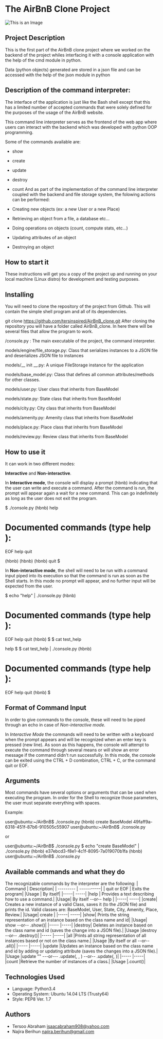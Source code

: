 # The AirBnB Clone Project
![This is an Image](https://cdn.freebiesupply.com/logos/large/2x/airbnb-2-logo-png-transparent.png)

## Project Description
This is the first part of the AirBnB clone project where we worked on the backend of the project whiles interfacing it with a console application with the help of the cmd module in python.

Data (python objects) generated are stored in a json file and can be accessed with the help of the json module in python

## Description of the command interpreter:
The interface of the application is just like the Bash shell except that this has a limited number of accepted commands that were solely defined for the purposes of the usage of the AirBnB website.

This command line interpreter serves as the frontend of the web app where users can interact with the backend which was developed with python OOP programming.

Some of the commands available are:

 - show
 - create
 - update
 - destroy
 - count
And as part of the implementation of the command line interpreter coupled with the backend and file storage system, the folowing actions can be performed:

 - Creating new objects (ex: a new User or a new Place)
 - Retrieving an object from a file, a database etc…
 - Doing operations on objects (count, compute stats, etc…)
 - Updating attributes of an object
 - Destroying an object

## How to start it
These instructions will get you a copy of the project up and running on your local machine (Linux distro) for development and testing purposes.

## Installing
You will need to clone the repository of the project from Github. This will contain the simple shell program and all of its dependencies.

git clone https://github.com/tersinspired/AirBnB_clone.git
After cloning the repository you will have a folder called AirBnB_clone. In here there will be several files that allow the program to work.

  /console.py : The main executable of the project, the command interpreter.

  models/engine/file_storage.py: Class that serializes instances to a JSON file and deserializes JSON file to instances

  models/__ init __.py: A unique FileStorage instance for the application

  models/base_model.py: Class that defines all common attributes/methods for other classes.

  models/user.py: User class that inherits from BaseModel

  models/state.py: State class that inherits from BaseModel

  models/city.py: City class that inherits from BaseModel

  models/amenity.py: Amenity class that inherits from BaseModel

  models/place.py: Place class that inherits from BaseModel

  models/review.py: Review class that inherits from BaseModel

## How to use it
It can work in two different modes:

**Interactive** and **Non-interactive**.

In **Interactive mode**, the console will display a prompt (hbnb) indicating that the user can write and execute a command. After the command is run, the prompt will appear again a wait for a new command. This can go indefinitely as long as the user does not exit the program.

  $ ./console.py
  (hbnb) help

  Documented commands (type help <topic>):
  ========================================
  EOF  help  quit

  (hbnb)
  (hbnb)
  (hbnb) quit
  $

In **Non-interactive mode**, the shell will need to be run with a command input piped into its execution so that the command is run as soon as the Shell starts. In this mode no prompt will appear, and no further input will be expected from the user.

  $ echo "help" | ./console.py
  (hbnb)

  Documented commands (type help <topic>):
  ========================================
  EOF  help  quit
  (hbnb)
  $
  $ cat test_help

  help
  $
  $ cat test_help | ./console.py
  (hbnb)

  Documented commands (type help <topic>):
  ========================================
  EOF  help  quit
  (hbnb)
  $

## Format of Command Input
In order to give commands to the console, these will need to be piped through an echo in case of *Non-interactive mode.*

In *Interactive Mode* the commands will need to be written with a keyboard when the prompt appears and will be recognized when an enter key is pressed (new line). As soon as this happens, the console will attempt to execute the command through several means or will show an error message if the command didn't run successfully. In this mode, the console can be exited using the CTRL + D combination, CTRL + C, or the command quit or EOF.

## Arguments
Most commands have several options or arguments that can be used when executing the program. In order for the Shell to recognize those parameters, the user must separate everything with spaces.

Example:


  user@ubuntu:~/AirBnB$ ./console.py
  (hbnb) create BaseModel
  49faff9a-6318-451f-87b6-910505c55907
  user@ubuntu:~/AirBnB$ ./console.py

or

  user@ubuntu:~/AirBnB$ ./console.py $ echo "create BaseModel" | ./console.py
  (hbnb)
  e37ebcd3-f8e1-4c1f-8095-7a019070b1fa
  (hbnb)
  user@ubuntu:~/AirBnB$ ./console.py

## Available commands and what they do
The recognizable commands by the interpreter are the following:
| Command     | Description|
| ---------   | -----------|
| quit or EOF | Exits the program|
|Usage	| By itself|
|-----|	-----|
|help |	Provides a text describing how to use a command.|
|Usage|  By itself --or-- help <command>|
|-----|	-----|
|create| Creates a new instance of a valid Class, saves it (to the JSON file) and prints the id. Valid classes are: BaseModel, User, State, City, Amenity, Place, Review.|
|Usage|	create <class name>|
|-----|	-----|
|show|	Prints the string representation of an instance based on the class name and id|
|Usage|	show <class name> <id> --or-- <class name>.show(<id>)|
|-----	|-----|
|destroy|	Deletes an instance based on the class name and id (saves the change into a JSON file).|
|Usage	|destroy <class name> <id> --or-- .destroy()|
|-----	|-----|
|all	|Prints all string representation of all instances based or not on the class name.|
|Usage	|By itself or all <class name> --or-- <class name>.all()|
|-----	|-----|
|update	|Updates an instance based on the class name and id by adding or updating attribute (saves the changes into a JSON file).|
|Usage	|update <class name> <id> <attribute name> "<attribute value>" ---or--- <class name>.update(<id>, <attribute name>, <attribute value>) --or-- <class name>.update(<id>, <dictionary representation>)|
|-----	|-----|
|count	|Retrieve the number of instances of a class.|
|Usage	|<class name>.count()|

## Technologies Used
 - Language: Python3.4
 - Operating System: Ubuntu 14.04 LTS (Trusty64)
 - Style: PEP8 Ver. 1.7

## Authors

 - Tersoo Abraham <isaacabraham908@yahoo.com>
 -  Najira Berihun <najira.berihun@gmail.com>
